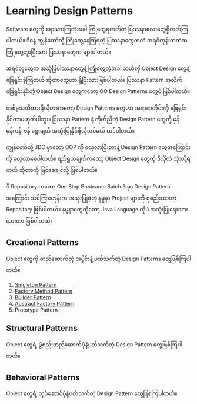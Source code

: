 # Learning Design Patterns

Software တွေကို ရေးသားကြတဲ့အခါ ကြုံတွေ့ရတတ်တဲ့ ပြဿနာလေးတွေရှိတတ်ကြပါတယ်။ ဒီနေ့ ကျွန်တော်တို့ ကြုံတွေ့နေကြရတဲ့ ပြဿနာတွေကလဲ အရင်တုန်းကထဲက ကြုံတွေ့ဘူးပြီးသား ပြဿနာတွေက များပါတယ်။ 

အရင်လူတွေက အဆိုပြပါဿနာတွေနဲ့ ကြုံတွေ့တဲ့အခါ ဘယ်လို Object Design တွေနဲ့ ဖြေရှင်းခဲ့ကြတယ် ဆိုတာတွေဟာ ရှိပြီးသားဖြစ်ပါတယ်။ ပြဿနာ Pattern အလိုက် ဖြေရှင်းနိုင်တဲ့ Object Design တွေကတော့ OO Design Patterns တွေပဲ ဖြစ်ပါတယ်။

တစ်ခုသတိထားဖို့လိုတာကတော့ Design Patterns တွေဟာ အရာရာတိုင်းကို ဖြေရှင်းနိုင်တာမဟုတ်ပါဘူး။ ပြဿနာ Pattern နဲ့ ကိုက်ညီတဲ့ Design Pattern တွေကို မှန်မှန်ကန်ကန် ရွေးချယ် အသုံးပြုနိုင်ဖို့လိုအပ်မယ် ထင်ပါတယ်။

ကျွန်တော််တို့ JDC မှာတော့ OOP ကို လေ့လာပြီးတာနဲ့ Design Pattern တွေအကြောင်းကို လေ့လာစေပါတယ်။ ရည်ရွယ်ချက်ကတော့ Object Design တွေကို ဒီလိုလဲ သုံးလို့ရတယ် ဆိုတာကို မြင်စေချင်လို့ ဖြစ်ပါတယ်။ 

ဒီ Repository ကတော့ One Stop Bootcamp Batch 3 မှာ Design Pattern အကြောင်း သင်ကြားတုန်းက အသုံးပြုခဲ့တဲ့ နမူနာ Project များကို စုစည်းထားတဲ့ Repository ဖြစ်ပါတယ်။ နမူနာတွေကိုတော့ Java Language ကိုပဲ အသုံးပြုရေးသားထားတာ ဖြစ်ပါတယ်။


## Creational Patterns

Object တွေကို တည်ဆောက်တဲ့ အပိုင်းနဲ့ ပတ်သက်တဲ့ Design Patterns တွေဖြစ်ကြပါတယ်။

1. [Singleton Pattern](p01_singleton)
2. [Factory Method Pattern](p02_factory_method)
3. [Builder Pattern](p03_builder)
4. [Abstract Factory Pattern](p04_abstract_factory)
5. Prototype Pattern 

## Structural Patterns

Object တွေရဲ့ ဖွဲ့စည်းတည်ဆောက်ပုံနဲ့ပတ်သက်တဲ့ Design Pattern တွေဖြစ်ကြပါတယ်။

## Behavioral Patterns

Object တွေရဲ့ လုပ်ဆောင်ပုံနဲ့ပတ်သက်တဲ့ Design Pattern တွေဖြစ်ကြပါတယ်။

